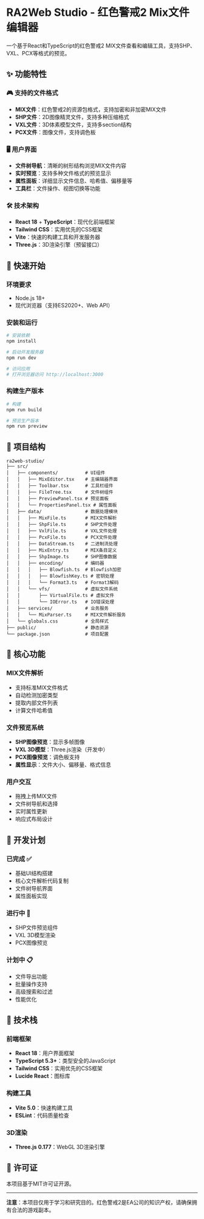 # RA2Web Studio - 红色警戒2 Mix文件编辑器

一个基于React和TypeScript的红色警戒2 MIX文件查看和编辑工具，支持SHP、VXL、PCX等格式的预览。

## ✨ 功能特性

### 🎮 支持的文件格式
- **MIX文件**：红色警戒2的资源包格式，支持加密和非加密MIX文件
- **SHP文件**：2D图像精灵文件，支持多种压缩格式
- **VXL文件**：3D体素模型文件，支持多section结构
- **PCX文件**：图像文件，支持调色板

### 🖥️ 用户界面
- **文件树导航**：清晰的树形结构浏览MIX文件内容
- **实时预览**：支持多种文件格式的预览显示
- **属性面板**：详细显示文件信息、哈希值、偏移量等
- **工具栏**：文件操作、视图切换等功能

### 🛠️ 技术架构
- **React 18** + **TypeScript**：现代化前端框架
- **Tailwind CSS**：实用优先的CSS框架
- **Vite**：快速的构建工具和开发服务器
- **Three.js**：3D渲染引擎（预留接口）

## 🚀 快速开始

### 环境要求
- Node.js 18+
- 现代浏览器（支持ES2020+、Web API）

### 安装和运行

```bash
# 安装依赖
npm install

# 启动开发服务器
npm run dev

# 访问应用
# 打开浏览器访问 http://localhost:3000
```

### 构建生产版本

```bash
# 构建
npm run build

# 预览生产版本
npm run preview
```

## 📁 项目结构

```
ra2web-studio/
├── src/
│   ├── components/          # UI组件
│   │   ├── MixEditor.tsx    # 主编辑器界面
│   │   ├── Toolbar.tsx      # 工具栏组件
│   │   ├── FileTree.tsx     # 文件树组件
│   │   ├── PreviewPanel.tsx # 预览面板
│   │   └── PropertiesPanel.tsx # 属性面板
│   ├── data/                # 数据处理模块
│   │   ├── MixFile.ts       # MIX文件解析
│   │   ├── ShpFile.ts       # SHP文件处理
│   │   ├── VxlFile.ts       # VXL文件处理
│   │   ├── PcxFile.ts       # PCX文件处理
│   │   ├── DataStream.ts    # 二进制流处理
│   │   ├── MixEntry.ts      # MIX条目定义
│   │   ├── ShpImage.ts      # SHP图像数据
│   │   ├── encoding/        # 编码器
│   │   │   ├── Blowfish.ts  # Blowfish加密
│   │   │   ├── BlowfishKey.ts # 密钥处理
│   │   │   └── Format3.ts   # Format3解码
│   │   └── vfs/             # 虚拟文件系统
│   │       ├── VirtualFile.ts # 虚拟文件
│   │       └── IOError.ts   # IO错误处理
│   ├── services/            # 业务服务
│   │   └── MixParser.ts     # MIX文件解析服务
│   └── globals.css          # 全局样式
├── public/                  # 静态资源
└── package.json             # 项目配置
```

## 🔧 核心功能

### MIX文件解析
- 支持标准MIX文件格式
- 自动检测加密类型
- 提取内部文件列表
- 计算文件哈希值

### 文件预览系统
- **SHP图像预览**：显示多帧图像
- **VXL 3D模型**：Three.js渲染（开发中）
- **PCX图像预览**：调色板支持
- **属性显示**：文件大小、偏移量、格式信息

### 用户交互
- 拖拽上传MIX文件
- 文件树导航和选择
- 实时属性更新
- 响应式布局设计

## 🎯 开发计划

### 已完成 ✅
- 基础UI结构搭建
- 核心文件解析代码复制
- 文件树导航界面
- 属性面板实现

### 进行中 🔄
- SHP文件预览组件
- VXL 3D模型渲染
- PCX图像预览

### 计划中 📋
- 文件导出功能
- 批量操作支持
- 高级搜索和过滤
- 性能优化

## 🤝 技术栈

### 前端框架
- **React 18**：用户界面框架
- **TypeScript 5.3+**：类型安全的JavaScript
- **Tailwind CSS**：实用优先的CSS框架
- **Lucide React**：图标库

### 构建工具
- **Vite 5.0**：快速构建工具
- **ESLint**：代码质量检查

### 3D渲染
- **Three.js 0.177**：WebGL 3D渲染引擎

## 📄 许可证

本项目基于MIT许可证开源。

---

**注意**：本项目仅用于学习和研究目的。红色警戒2是EA公司的知识产权，请确保拥有合法的游戏副本。
